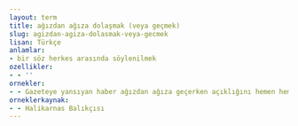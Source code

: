 ```yaml
---
layout: term
title: ağızdan ağıza dolaşmak (veya geçmek)
slug: agizdan-agiza-dolasmak-veya-gecmek
lisan: Türkçe
anlamlar:
- bir söz herkes arasında söylenilmek
ozellikler:
- - ''
ornekler:
- - Gazeteye yansıyan haber ağızdan ağıza geçerken açıklığını hemen hemen tamamen kaybetmiştir.
orneklerkaynak:
- - Halikarnas Balıkçısı
---
```

